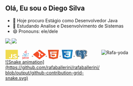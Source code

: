 ## Olá, Eu sou o Diego Silva

- 🔭 Hoje procuro Estágio como Desenvolvedor Java
- 🌱 Estudando Analise e Desenvolvimento de Sistemas
- 😄 Pronouns: ele/dele
<div>
  <a href="https://github.com/Diego-k2">
  <img height="180em" src="https://github-readme-stats.vercel.app/api?username=Diego-k2&show_icons=true&theme=dark&include_all_commits=true&count_private=true"/>
  <img height="180em" src="https://github-readme-stats.vercel.app/api/top-langs/?username=Diego-k2&layout=compact&langs_count=7&theme=dark"/>
</div>

<div style="display: inline_block"><br>
  <img align="center" alt="Die-Js" height="30" width="40" src="https://raw.githubusercontent.com/devicons/devicon/master/icons/javascript/javascript-plain.svg">
  <img align="center" alt="Die-Ts" height="30" width="40" src="https://github.com/devicons/devicon/blob/master/icons/java/java-original-wordmark.svg">
  <img align="center" alt="Die-GIT" height="30" width="40" src="https://github.com/devicons/devicon/blob/master/icons/git/git-original.svg">
  <img align="center" alt="Die-HTML" height="30" width="40" src="https://raw.githubusercontent.com/devicons/devicon/master/icons/html5/html5-original.svg">
  <img align="center" alt="Die-CSS" height="30" width="40" src="https://github.com/devicons/devicon/blob/master/icons/css3/css3-original.svg">
  <img align="center" alt="Die-post" height="30" width="40" src="https://github.com/devicons/devicon/blob/master/icons/postgresql/postgresql-original.svg">
   <img align="right" height="150" width="200" alt="Rafa-yoda" src="https://i.redd.it/n3ssabp1hvz51.gif">
</div> 
![Snake animation](https://github.com/rafaballerini/rafaballerini/blob/output/github-contribution-grid-snake.svg)
  
   
